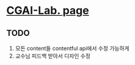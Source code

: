 # [CGAI-Lab. page](https://cgai-lab.github.io/)

## TODO

1. 모든 content들 contentful api에서 수정 가능하게
2. 교수님 피드백 받아서 디자인 수정
